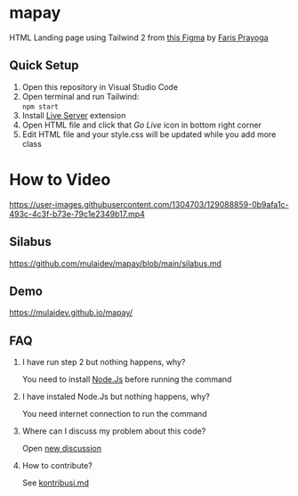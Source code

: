 # mapay

HTML Landing page using Tailwind 2 from [this Figma](https://www.figma.com/file/0dH2XtgZ0d1psBQzeHZtSo/Portfolio?node-id=234%3A125) by [Faris Prayoga](https://dribbble.com/yogafm)

## Quick Setup

1. Open this repository in Visual Studio Code
2. Open terminal and run Tailwind: <br> `npm start`
3. Install [Live Server](https://marketplace.visualstudio.com/items?itemName=ritwickdey.LiveServer) extension
4. Open HTML file and click that *Go Live* icon in bottom right corner
5. Edit HTML file and your style.css will be updated while you add more class

# How to Video

https://user-images.githubusercontent.com/1304703/129088859-0b9afa1c-493c-4c3f-b73e-79c1e2349b17.mp4

## Silabus

https://github.com/mulaidev/mapay/blob/main/silabus.md

## Demo

https://mulaidev.github.io/mapay/

## FAQ

1. I have run step 2 but nothing happens, why?

    You need to install [Node.Js](https://nodejs.org/en/download/) before running the command

2. I have instaled Node.Js but nothing happens, why?

    You need internet connection to run the command

3. Where can I discuss my problem about this code?

    Open [new discussion](https://github.com/mulaidev/mapay/discussions/new)

4. How to contribute?

    See [kontribusi.md](https://github.com/mulaidev/mapay/blob/main/kontribusi.md)

